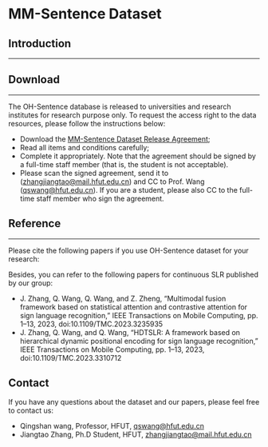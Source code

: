 # MM-Sentence Dataset

## Introduction
---


## Download
---
The OH-Sentence database is released to universities and research institutes for research purpose only. To request the access right to the data resources, please follow the instructions below:
- Download the [MM-Sentence Dataset Release Agreement]();
- Read all items and conditions carefully;
- Complete it appropriately. Note that the agreement should be signed by a full-time staff member (that is, the student is not acceptable).
- Please scan the signed agreement, send it to (zhangjiangtao@mail.hfut.edu.cn) and CC to Prof. Wang (qswang@hfut.edu.cn). If you are a student, please also CC to the full-time staff member who sign the agreement.

## Reference
---
Please cite the following papers if you use OH-Sentence dataset for your research:

  
Besides, you can refer to the following papers for continuous SLR published by our group:
- J. Zhang, Q. Wang, Q. Wang, and Z. Zheng, “Multimodal fusion framework based on statistical attention and contrastive attention for sign language recognition,” IEEE Transactions on Mobile Computing, pp. 1–13, 2023, doi:10.1109/TMC.2023.3235935
- J. Zhang, Q. Wang, and Q. Wang, “HDTSLR: A framework based on hierarchical dynamic positional encoding for sign language recognition,” IEEE Transactions on Mobile Computing, pp. 1–13, 2023, doi:10.1109/TMC.2023.3310712

## Contact
If you have any questions about the dataset and our papers, please feel free to contact us:
- Qingshan wang, Professor, HFUT, qswang@hfut.edu.cn
- Jiangtao Zhang, Ph.D Student, HFUT, zhangjiangtao@mail.hfut.edu.cn
